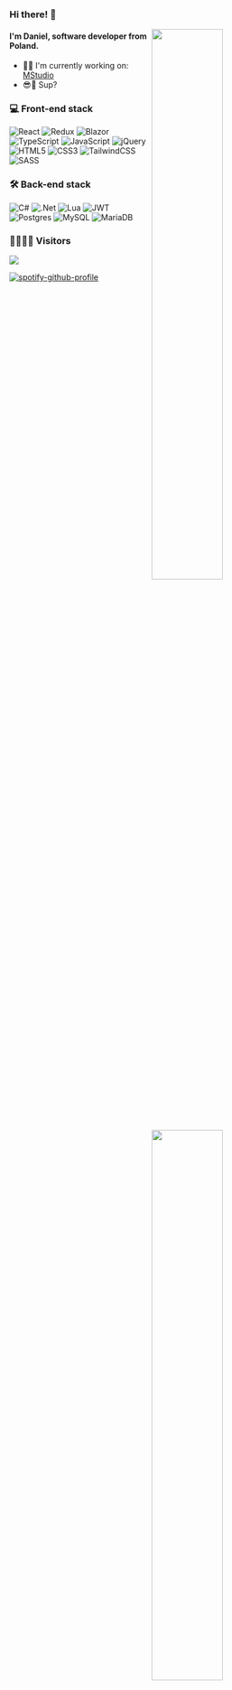 ### Hi there! :wave:

[<img align="right" width="50%" src="https://github-readme-stats.vercel.app/api?username=danielkasprzak&theme=dark&hide_border=true&include_all_commits=false&count_private=true">](https://github-readme-stats.vercel.app/api?username=danielkasprzak&theme=dark&hide_border=true&include_all_commits=false&count_private=true)

[<img align="right" width="50%" src="https://github-readme-streak-stats.herokuapp.com/?user=danielkasprzak&theme=dark&hide_border=true">](https://github-readme-streak-stats.herokuapp.com/?user=danielkasprzak&theme=dark&hide_border=true)

[<img align="right" width="50%" src="https://github-readme-stats.vercel.app/api/top-langs/?username=danielkasprzak&theme=dark&hide_border=true&include_all_commits=false&count_private=true&layout=compact">](https://github-readme-stats.vercel.app/api/top-langs/?username=danielkasprzak&theme=dark&hide_border=true&include_all_commits=false&count_private=true&layout=compact)


#### I'm **Daniel**, software developer from Poland.
- 👨‍💻 I'm currently working on: [MStudio](https://github.com/danielkasprzak/MStudio)
- 😎🤙 Sup?

### 💻 Front-end stack
![React](https://img.shields.io/badge/react-%2320232a.svg?style=for-the-badge&logo=react&logoColor=%2361DAFB)
![Redux](https://img.shields.io/badge/redux-%23593d88.svg?style=for-the-badge&logo=redux&logoColor=white)
![Blazor](https://img.shields.io/badge/blazor-%235C2D91.svg?style=for-the-badge&logo=blazor&logoColor=white)
![TypeScript](https://img.shields.io/badge/typescript-%23007ACC.svg?style=for-the-badge&logo=typescript&logoColor=white)
![JavaScript](https://img.shields.io/badge/javascript-%23323330.svg?style=for-the-badge&logo=javascript&logoColor=%23F7DF1E)
![jQuery](https://img.shields.io/badge/jquery-%230769AD.svg?style=for-the-badge&logo=jquery&logoColor=white) 
![HTML5](https://img.shields.io/badge/html5-%23E34F26.svg?style=for-the-badge&logo=html5&logoColor=white)
![CSS3](https://img.shields.io/badge/css3-%231572B6.svg?style=for-the-badge&logo=css3&logoColor=white)
![TailwindCSS](https://img.shields.io/badge/tailwindcss-%2338B2AC.svg?style=for-the-badge&logo=tailwind-css&logoColor=white) 
![SASS](https://img.shields.io/badge/SASS-hotpink.svg?style=for-the-badge&logo=SASS&logoColor=white) 

### 🛠 Back-end stack
![C#](https://img.shields.io/badge/c%23-%23239120.svg?style=for-the-badge&logo=csharp&logoColor=white) 
![.Net](https://img.shields.io/badge/.NET-5C2D91?style=for-the-badge&logo=.net&logoColor=white)
![Lua](https://img.shields.io/badge/lua-%232C2D72.svg?style=for-the-badge&logo=lua&logoColor=white) 
![JWT](https://img.shields.io/badge/JWT-black?style=for-the-badge&logo=JSON%20web%20tokens) 
![Postgres](https://img.shields.io/badge/postgres-%23316192.svg?style=for-the-badge&logo=postgresql&logoColor=white) 
![MySQL](https://img.shields.io/badge/mysql-4479A1.svg?style=for-the-badge&logo=mysql&logoColor=white) 
![MariaDB](https://img.shields.io/badge/MariaDB-003545?style=for-the-badge&logo=mariadb&logoColor=white) 

### 👨‍👩‍👧‍👦 Visitors
[![](https://visitcount.itsvg.in/api?id=danielkasprzak&label=Profile%20Views&color=11&icon=5&pretty=true)](https://visitcount.itsvg.in)

[![spotify-github-profile](https://spotify-github-profile.kittinanx.com/api/view?uid=7ecyovg77bn8b1b80mbvu3opp&cover_image=true&theme=novatorem&show_offline=false&background_color=121212&interchange=false&bar_color=53b14f&bar_color_cover=false)](https://spotify-github-profile.kittinanx.com/api/view?uid=7ecyovg77bn8b1b80mbvu3opp&redirect=true)


</div>
